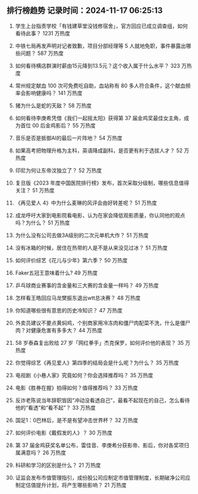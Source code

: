 
## 排行榜趋势 记录时间：2024-11-17 06:25:13
  
  1. 学生上台指责学校「有钱建草堂没钱修宿舍」，官方回应已成立调查组，如何看待此事？ 1231 万热度
    
  2. 中铁七局再发声明对记者致歉，项目分部经理等 5 人就地免职，事件暴露出哪些问题？ 587 万热度
    
  3. 如何看待横店群演时薪由15元降到13.5元？这个收入属于什么水平？ 323 万热度
    
  4. 常州规定献血 100 次可免费吃自助，血站称有 80 多人符合条件，这个献血频率会影响健康吗？ 141 万热度
    
  5. 猪为什么是蛇的天敌？ 58 万热度
    
  6. 如何看待李庚希凭借《我们一起摇太阳》获得第 37 届金鸡奖最佳女主角，成为首位 00 后金鸡影后？ 55 万热度
    
  7. 音乐是否是抵御AI的最后一片阵地？ 54 万热度
    
  8. 如果高考把物理升格为主科，英语降成副科，是否更有利于选拔人才？ 52 万热度
    
  9. 印尼为何让东帝汶独立了？ 52 万热度
    
  10. 复旦版《2023 年度中国医院排行榜》发布，首次采取分级制，哪些信息值得关注？ 51 万热度
    
  11. 《再见爱人 4》中为什么麦琳的风评会由好转差呢？ 51 万热度
    
  12. 成龙呼吁大家到电影院看电影，认为在家会降低观影质量，你认同他的观点吗？为什么？ 51 万热度
    
  13. 为什么没有公司去做3A级别的二次元单机大作？ 51 万热度
    
  14. 没有冰箱的时候，居住在热带的人是不是从来没见过冰？ 51 万热度
    
  15. 如何评价综艺《花儿与少年》第六季？ 50 万热度
    
  16. Faker五冠王意味着什么? 49 万热度
    
  17. 乒乓球商业赛事的含金量和三大赛的含金量一样吗？ 49 万热度
    
  18. 怎样看王皓回应马龙樊振东退出wtt总决赛？ 48 万热度
    
  19. 你知道哪些很有意思的历史冷知识？ 47 万热度
    
  20. 外卖员建议不要点黄焖鸡，个别商家用冷冻肉和僵尸肉配菜不洗，什么是僵尸肉？对健康危害有多多大？ 44 万热度
    
  21. 58 岁泰森复出败给 27 岁「网红拳手」杰克保罗，如何评价他的表现？ 35 万热度
    
  22. 你觉得综艺《再见爱人》第四季的结局会是什么呢？为什么？ 35 万热度
    
  23. 电视剧《小巷人家》究竟如何？你会选择推荐吗？ 35 万热度
    
  24. 电影《胜券在握》拍得如何？值得推荐吗？ 33 万热度
    
  25. 反诈老陈说当年辞职皆因“冲动没看透自己”，最看不起现在的自己，怎么看待他的“看透”和“看不起”？ 33 万热度
    
  26. 国足1：0巴林后，是不是有望冲击世界杯？ 32 万热度
    
  27. 如何评价电影《戴假发的人》？ 30 万热度
    
  28. 第 37 届金鸡获奖名单公布，雷佳音、李庚希分获影帝、影后，你对各奖项归属满意吗？ 26 万热度
    
  29. 科研和学习的区别是什么？ 21 万热度
    
  30. 证监会发布市值管理指引，成份股公司应制定市值管理制度，长期破净公司应制定估值提升计划，将产生哪些影响？ 21 万热度
    